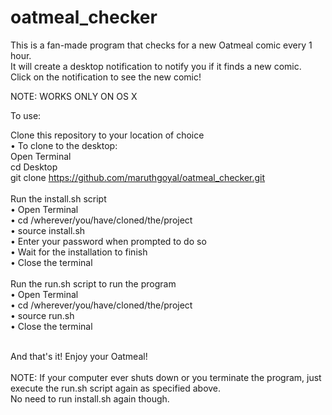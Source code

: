 # oatmeal_checker

This is a fan-made program that checks for a new Oatmeal comic every 1 hour.   
It will create a desktop notification to notify you if it finds a new comic.    
Click on the notification to see the new comic!    

NOTE: WORKS ONLY ON OS X    

To use:    

Clone this repository to your location of choice    
    • To clone to the desktop: <br />
        Open Terminal <br />
        cd Desktop <br />
        git clone https://github.com/maruthgoyal/oatmeal_checker.git <br />
<br />
Run the install.sh script <br />
    • Open Terminal <br />
    • cd /wherever/you/have/cloned/the/project <br />
    • source install.sh <br />
    • Enter your password when prompted to do so <br />
    • Wait for the installation to finish <br />
    • Close the terminal <br />
<br />
Run the run.sh script to run the program <br />
    • Open Terminal <br />
    • cd /wherever/you/have/cloned/the/project <br />
    • source run.sh <br />
    • Close the terminal <br />
<br />

And that's it! Enjoy your Oatmeal! <br />
<br />
NOTE: If your computer ever shuts down or you terminate the program, just execute the run.sh script again as specified above. <br />
No need to run install.sh again though. 
